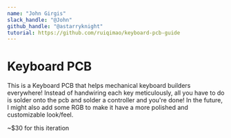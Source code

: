 ```yaml
---
name: "John Girgis"
slack_handle: "@John"
github_handle: "@astarryknight"
tutorial: https://github.com/ruiqimao/keyboard-pcb-guide
---
```


# Keyboard PCB

<!-- Describe your board in 2-3 sentences. What are you making? What will it do? -->
This is a Keyboard PCB that helps mechanical keyboard builders everywhere! Instead of handwiring each
key meticulously, all you have to do is solder onto the pcb and solder a controller and you're done!
In the future, I might also add some RGB to make it have a more polished and customizable look/feel.

<!-- How much is it going to cost? -->
~$30 for this iteration

<!-- Tell us a little bit about your design process. What were some challenges? What helped? ***Totally optional*** -->
